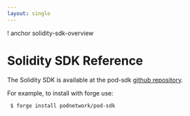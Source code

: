```yaml
---
layout: single
---
```


! anchor solidity-sdk-overview
# Solidity SDK Reference

The Solidity SDK is available at the pod-sdk [github repository](https://github.com/podnetwork/pod-sdk.git).

For example, to install with forge use:

```bash
 $ forge install podnetwork/pod-sdk
```